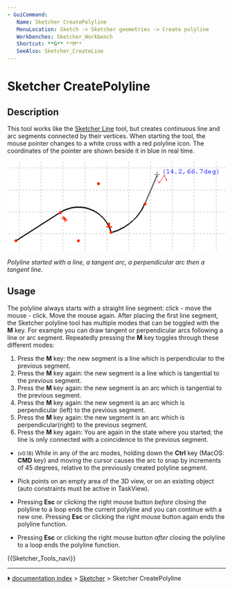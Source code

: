 ```yaml
---
- GuiCommand:
   Name: Sketcher CreatePolyline
   MenuLocation: Sketch -> Sketcher geometries -> Create polyline
   Workbenches: Sketcher_Workbench
   Shortcut: **G** **M**
   SeeAlso: Sketcher_CreateLine
---
```


# Sketcher CreatePolyline

## Description

This tool works like the [Sketcher Line](Sketcher_CreateLine.md) tool, but creates continuous line and arc segments connected by their vertices. When starting the tool, the mouse pointer changes to a white cross with a red polyline icon. The coordinates of the pointer are shown beside it in blue in real time.

 ![](images/Sketcher_PolylineExample1.png ) 



*Polyline started with a line, a tangent arc, a perpendicular arc then a tangent line.*

## Usage

The polyline always starts with a straight line segment: click - move the mouse - click. Move the mouse again. After placing the first line segment, the Sketcher polyline tool has multiple modes that can be toggled with the **M** key. For example you can draw tangent or perpendicular arcs following a line or arc segment. Repeatedly pressing the **M** key toggles through these different modes:

1.  Press the **M** key: the new segment is a line which is perpendicular to the previous segment.
2.  Press the **M** key again: the new segment is a line which is tangential to the previous segment.
3.  Press the **M** key again: the new segment is an arc which is tangential to the previous segment.
4.  Press the **M** key again: the new segment is an arc which is perpendicular (left) to the previous segment.
5.  Press the **M** key again: the new segment is an arc which is perpendicular(right) to the previous segment.
6.  Press the **M** key again: You are again in the state where you started; the line is only connected with a coincidence to the previous segment.

-    <small>(v0.18)</small> While in any of the arc modes, holding down the **Ctrl** key (MacOS: **CMD** key) and moving the cursor causes the arc to snap by increments of 45 degrees, relative to the previously created polyline segment.

-   Pick points on an empty area of the 3D view, or on an existing object (auto constraints must be active in TaskView).

-   Pressing **Esc** or clicking the right mouse button *before* closing the polyline to a loop ends the current polyline and you can continue with a new one. Pressing **Esc** or clicking the right mouse button again ends the polyline function.

-   Pressing **Esc** or clicking the right mouse button *after* closing the polyline to a loop ends the polyline function.




 {{Sketcher_Tools_navi}}



---
⏵ [documentation index](../README.md) > [Sketcher](Sketcher_Workbench.md) > Sketcher CreatePolyline
